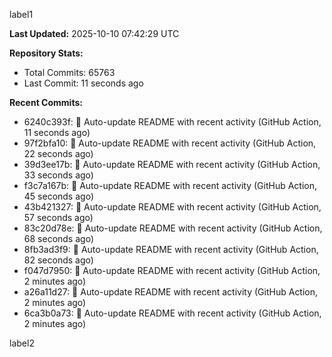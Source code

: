 
label1 
<!-- ACTIVITY_START -->
**Last Updated:** 2025-10-10 07:42:29 UTC

**Repository Stats:**
- Total Commits: 65763
- Last Commit: 11 seconds ago

**Recent Commits:**
- 6240c393f: 🤖 Auto-update README with recent activity (GitHub Action, 11 seconds ago)
- 97f2bfa10: 🤖 Auto-update README with recent activity (GitHub Action, 22 seconds ago)
- 39d3ee17b: 🤖 Auto-update README with recent activity (GitHub Action, 33 seconds ago)
- f3c7a167b: 🤖 Auto-update README with recent activity (GitHub Action, 45 seconds ago)
- 43b421327: 🤖 Auto-update README with recent activity (GitHub Action, 57 seconds ago)
- 83c20d78e: 🤖 Auto-update README with recent activity (GitHub Action, 68 seconds ago)
- 8fb3ad3f9: 🤖 Auto-update README with recent activity (GitHub Action, 82 seconds ago)
- f047d7950: 🤖 Auto-update README with recent activity (GitHub Action, 2 minutes ago)
- a26a11d27: 🤖 Auto-update README with recent activity (GitHub Action, 2 minutes ago)
- 6ca3b0a73: 🤖 Auto-update README with recent activity (GitHub Action, 2 minutes ago)
<!-- ACTIVITY_END -->

label2
